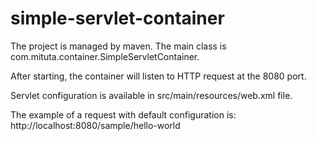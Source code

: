 # simple-servlet-container

The project is managed by maven.
The main class is com.mituta.container.SimpleServletContainer.

After starting, the container will listen to HTTP request at the 8080 port.

Servlet configuration is available in src/main/resources/web.xml file.

The example of a request with default configuration is:
http://localhost:8080/sample/hello-world
